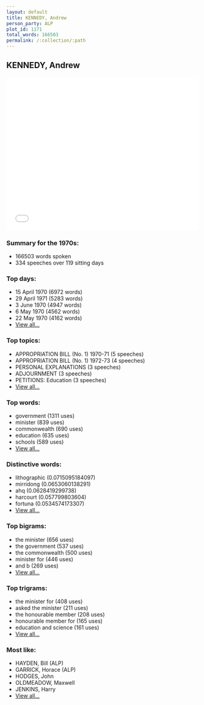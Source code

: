```yaml
---
layout: default
title: KENNEDY, Andrew
person_party: ALP
plot_id: 1171
total_words: 166503
permalink: /:collection/:path
---
```


## KENNEDY, Andrew

<iframe width="100%" height="400" frameborder="0" scrolling="no" src="//plot.ly/~wragge/1171.embed"></iframe>


### Summary for the 1970s:

* 166503 words spoken
* 334 speeches over 119 sitting days


### Top days:

* 15 April 1970 (6972 words)
* 29 April 1971 (5283 words)
* 3 June 1970 (4947 words)
* 6 May 1970 (4562 words)
* 22 May 1970 (4162 words)
* [View all...](days/)


### Top topics:

* APPROPRIATION BILL (No. 1) 1970-71 (5 speeches)
* APPROPRIATION BILL (No. 1) 1972-73 (4 speeches)
* PERSONAL EXPLANATIONS (3 speeches)
* ADJOURNMENT (3 speeches)
* PETITIONS: Education (3 speeches)
* [View all...](topics/)


### Top words:

* government (1311 uses)
* minister (839 uses)
* commonwealth (690 uses)
* education (635 uses)
* schools (589 uses)
* [View all...](words/)


### Distinctive words:

* lithographic (0.0715095184097)
* mirridong (0.0653060138291)
* ahq (0.0628419299738)
* harcourt (0.057799803604)
* fortuna (0.0534574173307)
* [View all...](sig_words/)


### Top bigrams:

* the minister (656 uses)
* the government (537 uses)
* the commonwealth (500 uses)
* minister for (446 uses)
* and b (269 uses)
* [View all...](bigrams/)


### Top trigrams:

* the minister for (408 uses)
* asked the minister (211 uses)
* the honourable member (208 uses)
* honourable member for (165 uses)
* education and science (161 uses)
* [View all...](trigrams/)


### Most like:

* HAYDEN, Bill (ALP)
* GARRICK, Horace (ALP)
* HODGES, John 
* OLDMEADOW, Maxwell 
* JENKINS, Harry 
* [View all...](similarities/)
